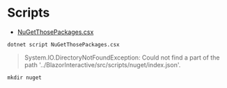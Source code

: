 # Scripts

- [NuGetThosePackages.csx](NuGetThosePackages.csx)

`dotnet script NuGetThosePackages.csx`

> System.IO.DirectoryNotFoundException: Could not find a part of the path '../BlazorInteractive/src/scripts/nuget/index.json'.

`mkdir nuget`

